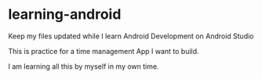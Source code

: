 # learning-android
Keep my files updated while I learn Android Development on Android Studio

This is practice for a time management App I want to build.

I am learning all this by myself in my own time.
